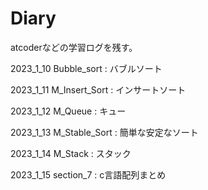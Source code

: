 # Diary
atcoderなどの学習ログを残す。

2023_1_10 Bubble_sort : バブルソート

2023_1_11 M_Insert_Sort : インサートソート

2023_1_12 M_Queue : キュー

2023_1_13 M_Stable_Sort : 簡単な安定なソート

2023_1_14 M_Stack : スタック

2023_1_15 section_7 : c言語配列まとめ
